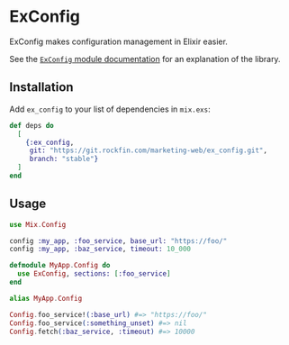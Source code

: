 # ExConfig

ExConfig makes configuration management in Elixir easier.

See the [`ExConfig` module documentation](https://git.rockfin.com/pages/marketing-web/ex_config/ExConfig.html) for an explanation of the library.


## Installation

Add `ex_config` to your list of dependencies in `mix.exs`:

```elixir
def deps do
  [
    {:ex_config,
     git: "https://git.rockfin.com/marketing-web/ex_config.git",
     branch: "stable"}
  ]
end
```

## Usage

```elixir
use Mix.Config

config :my_app, :foo_service, base_url: "https://foo/"
config :my_app, :baz_service, timeout: 10_000
```

```elixir
defmodule MyApp.Config do
  use ExConfig, sections: [:foo_service]
end

alias MyApp.Config

Config.foo_service!(:base_url) #=> "https://foo/"
Config.foo_service(:something_unset) #=> nil
Config.fetch(:baz_service, :timeout) #=> 10000
```
